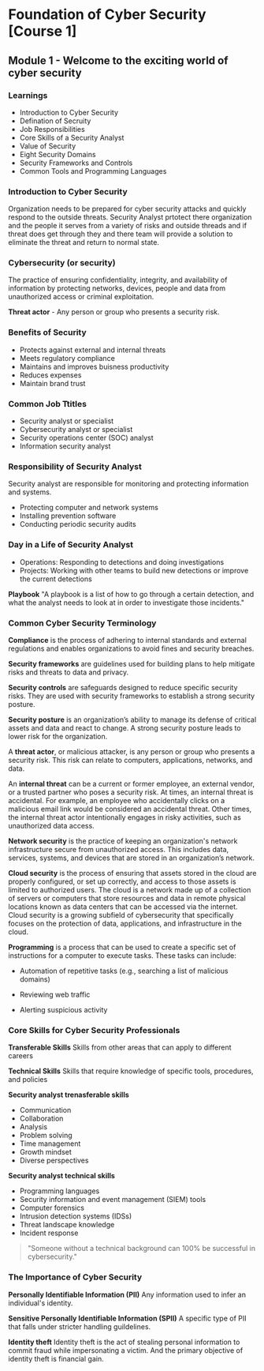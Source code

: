 
# Foundation of Cyber Security [Course 1]

## Module 1 - Welcome to the exciting world of cyber security

### Learnings

- Introduction to Cyber Security
- Defination of Secruity
- Job Responsibilities
- Core Skills of a Security Analyst
- Value of Security
- Eight Security Domains
- Security Frameworks and Controls
- Common Tools and Programming Languages

### Introduction to Cyber Security

Organization needs to be prepared for cyber security attacks and quickly respond to the outside threats. Security Analyst prtotect there organization and the people it serves from a variety of risks and outside threads and if threat does get through they and there team will provide a solution to eliminate the threat and return to normal state. 


### Cybersecurity (or security)
The practice of ensuring confidentiality, integrity, and availability of information by protecting networks, devices, people and data from unauthorized access or criminal exploitation.


**Threat actor** - Any person or group who presents a security risk.

### Benefits of Security
- Protects against external and internal threats
- Meets regulatory compliance
- Maintains and improves buisness productivity
- Reduces expenses
- Maintain brand trust

### Common Job Ttitles

- Security analyst or specialist
- Cybersecurity analyst or specialist
- Security operations center (SOC) analyst
- Information security analyst

### Responsibility of Security Analyst

Security analyst are responsible for monitoring and protecting information and systems.

- Protecting computer and network systems
- Installing prevention software
- Conducting periodic security audits

### Day in a Life of Security Analyst

- Operations: Responding to detections and doing investigations
- Projects: Working with other teams to build new detections or improve the current detections

**Playbook**
"A playbook is a list of how to go through a certain detection, and what the analyst needs to look at in order to investigate those incidents."

### Common Cyber Security Terminology

**Compliance** is the process of adhering to internal standards and external regulations and enables organizations to avoid fines and security breaches.

**Security frameworks** are guidelines used for building plans to help mitigate risks and threats to data and privacy.

**Security controls** are safeguards designed to reduce specific security risks. They are used with security frameworks to establish a strong security posture.

**Security posture** is an organization’s ability to manage its defense of critical assets and data and react to change. A strong security posture leads to lower risk for the organization.

A **threat actor**, or malicious attacker, is any person or group who presents a security risk. This risk can relate to computers, applications, networks, and data.

An **internal threat** can be a current or former employee, an external vendor, or a trusted partner who poses a security risk. At times, an internal threat is accidental. For example, an employee who accidentally clicks on a malicious email link would be considered an accidental threat. Other times, the internal threat actor intentionally engages in risky activities, such as unauthorized data access.

**Network security** is the practice of keeping an organization's network infrastructure secure from unauthorized access. This includes data, services, systems, and devices that are stored in an organization’s network.

**Cloud security** is the process of ensuring that assets stored in the cloud are properly configured, or set up correctly, and access to those assets is limited to authorized users. The cloud is a network made up of a collection of servers or computers that store resources and data in remote physical locations known as data centers that can be accessed via the internet. Cloud security is a growing subfield of cybersecurity that specifically focuses on the protection of data, applications, and infrastructure in the cloud.

**Programming** is a process that can be used to create a specific set of instructions for a computer to execute tasks. These tasks can include:

- Automation of repetitive tasks (e.g., searching a list of malicious domains)

- Reviewing web traffic 

- Alerting suspicious activity

### Core Skills for Cyber Security Professionals

**Transferable Skills**
Skills from other areas that can apply to different careers

**Technical Skills**
Skills that require knowledge of specific tools, procedures, and policies

**Security analyst trenasferable skills**
- Communication
- Collaboration
- Analysis
- Problem solving
- Time management
- Growth mindset
- Diverse perspectives

**Security analyst technical skills**
- Programming languages
- Security information and event management (SIEM) tools
- Computer forensics
- Intrusion detection systems (IDSs)
- Threat landscape knowledge
- Incident response

> "Someone without a technical background can 100% be successful in cybersecurity."

### The Importance of Cyber Security

**Personally Identifiable Information (PII)**
Any information used to infer an individual's identity.

**Sensitive Personally Identifiable Information (SPII)**
A specific type of PII that falls under stricter handling guildelines.

**Identity theft**
Identity theft is the act of stealing personal information to commit fraud while impersonating a victim. And the primary objective of identity theft is financial gain.



